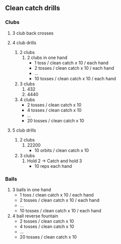 ## Clean catch drills

### Clubs

1. 3 club back crosses

1. 4 club drills 
    1. 2 clubs
        1. 2 clubs in one hand
            - 1 toss / clean catch x 10 / each hand
            - 2 tosses / clean catch x 10 / each hand
            - ...
            - 10 tosses / clean catch x 10 / each hand
    1. 3 clubs
        1. 432
        1. 4440
    1. 4 clubs
        - 2 tosses / clean catch x 10
        - 4 tosses / clean catch x 10
        - ...
        - 20 tosses / clean catch x 10
1. 5 club drills 
    1. 2 clubs
        1. 22200
            - 10 orbits / clean catch x 10
    1. 3 clubs
        1. Hold 2 -> Catch and hold 3
            - 10 reps each hand

### Balls

1. 3 balls in one hand
    - 1 toss / clean catch x 10 / each hand
    - 2 tosses / clean catch x 10 / each hand
    - ...
    - 10 tosses / clean catch x 10 / each hand
1. 4 ball reverse fountain
    - 2 tosses / clean catch x 10
    - 4 tosses / clean catch x 10
    - ...
    - 20 tosses / clean catch x 10
